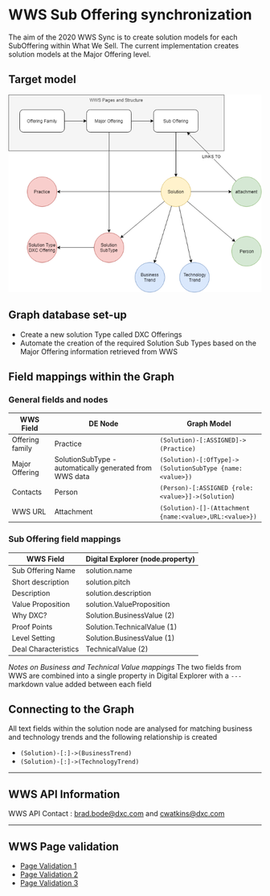 # WWS Sub Offering synchronization

The aim of the 2020 WWS Sync is to create solution models for each SubOffering within What We Sell.  The current implementation creates solution models at the Major Offering level.


## Target model
![image](images/GraphModel.png)<br>



## Graph database set-up

- Create a new solution Type called DXC Offerings
- Automate the creation of the required Solution Sub Types based on the Major Offering information retrieved from WWS


## Field mappings within the Graph

### General fields and nodes

|WWS Field|DE Node|Graph Model
|---|---|---|
|Offering family|Practice|`(Solution)-[:ASSIGNED]->(Practice)`
|Major Offering|SolutionSubType - automatically generated from WWS data|`(Solution)-[:OfType]->(SolutionSubType {name:<value>})`
|Contacts|Person |`(Person)-[:ASSIGNED {role:<value>}]->(Solution`)|
|WWS URL|Attachment|`(Solution)-[]-(Attachment {name:<value>,URL:<value>})`

### Sub Offering field mappings

|WWS Field|Digital Explorer (node.property)
|---|---|
|Sub Offering Name|solution.name
|Short description|solution.pitch
|Description|solution.description
|Value Proposition|solution.ValueProposition
|Why DXC?|Solution.BusinessValue (2)
|Proof Points|Solution.TechnicalValue (1)
|Level Setting|Solution.BusinessValue (1)
|Deal Characteristics|TechnicalValue (2)

_Notes on Business and Technical Value mappings_
The two fields from WWS are combined into a single property in Digital Explorer with a `---` markdown value added between each field<br>

## Connecting to the Graph

All text fields within the solution node are analysed for matching business and technology trends and the following relationship is created

- `(Solution)-[:]->(BusinessTrend)`
- `(Solution)-[:]->(TechnologyTrend)`

---

## WWS API Information


WWS API Contact : brad.bode@dxc.com and cwatkins@dxc.com


---

## WWS Page validation

- [Page Validation 1](images/PageMapping1.png)
- [Page Validation 2](images/PageMapping2.png)
- [Page Validation 3](images/PageMapping3.png)
